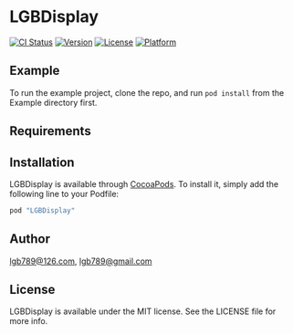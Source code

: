 # LGBDisplay

[![CI Status](http://img.shields.io/travis/lgb789@126.com/LGBDisplay.svg?style=flat)](https://travis-ci.org/lgb789@126.com/LGBDisplay)
[![Version](https://img.shields.io/cocoapods/v/LGBDisplay.svg?style=flat)](http://cocoapods.org/pods/LGBDisplay)
[![License](https://img.shields.io/cocoapods/l/LGBDisplay.svg?style=flat)](http://cocoapods.org/pods/LGBDisplay)
[![Platform](https://img.shields.io/cocoapods/p/LGBDisplay.svg?style=flat)](http://cocoapods.org/pods/LGBDisplay)

## Example

To run the example project, clone the repo, and run `pod install` from the Example directory first.

## Requirements

## Installation

LGBDisplay is available through [CocoaPods](http://cocoapods.org). To install
it, simply add the following line to your Podfile:

```ruby
pod "LGBDisplay"
```

## Author

lgb789@126.com, lgb789@gmail.com

## License

LGBDisplay is available under the MIT license. See the LICENSE file for more info.
